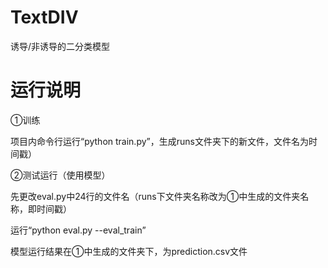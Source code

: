 # TextDIV
诱导/非诱导的二分类模型

# 运行说明
①训练

项目内命令行运行“python train.py”，生成runs文件夹下的新文件，文件名为时间戳）

②测试运行（使用模型）

先更改eval.py中24行的文件名（runs下文件夹名称改为①中生成的文件夹名称，即时间戳）

运行“python eval.py --eval_train”

模型运行结果在①中生成的文件夹下，为prediction.csv文件
